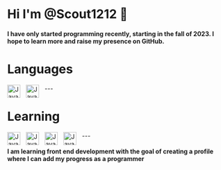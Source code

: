 # Hi I'm @Scout1212 👋
#### I have only started programming recently, starting in the fall of 2023. I hope to learn more and raise my presence on GitHub.
# Languages
<img align="left" alt= "Java" width = 30px style = "padding-right:10px;" src="https://cdn.jsdelivr.net/gh/devicons/devicon@latest/icons/java/java-original.svg" />
<img align="left" alt= "Java" width = 30px style = "padding-right:10px;" src="https://cdn.jsdelivr.net/gh/devicons/devicon@latest/icons/csharp/csharp-original.svg"/>
---

# Learning
<img align="left" alt= "Java" width = 30px style = "padding-right:10px;" src="https://cdn.jsdelivr.net/gh/devicons/devicon@latest/icons/react/react-original-wordmark.svg" />
<img align="left" alt= "Java" width = 30px style = "padding-right:10px;" src="https://cdn.jsdelivr.net/gh/devicons/devicon@latest/icons/javascript/javascript-original.svg"/>
<img align="left" alt= "Java" width = 30px style = "padding-right:10px;" src="https://cdn.jsdelivr.net/gh/devicons/devicon@latest/icons/css3/css3-original-wordmark.svg"/>
<img align="left" alt= "Java" width = 30px style = "padding-right:10px;" src="https://cdn.jsdelivr.net/gh/devicons/devicon@latest/icons/html5/html5-original-wordmark.svg"/>
---

#### I am learning front end development with the goal of creating a profile where I can add my progress as a programmer

          
  
